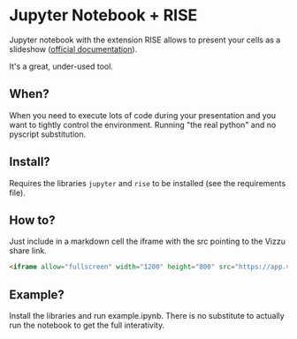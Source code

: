 # Jupyter Notebook + RISE

Jupyter notebook with the extension RISE allows to present your cells as a slideshow ([official documentation](https://rise.readthedocs.io/en/latest/)).

It's a great, under-used tool. 

## When?
When you need to execute lots of code during your presentation and you want to tightly control the environment. Running "the real python" and no pyscript substitution.

## Install?
Requires the libraries `jupyter` and `rise` to be installed (see the requirements file).

## How to?
Just include in a markdown cell the iframe with the src pointing to the Vizzu share link.

```html
<iframe allow="fullscreen" width="1200" height="800" src="https://app.vizzu.io/share/story/66a27508fc673fda605c33da-Sample-2-Music"></iframe>
```

## Example?
Install the libraries and run example.ipynb. There is no substitute to actually run the notebook to get the full interativity.